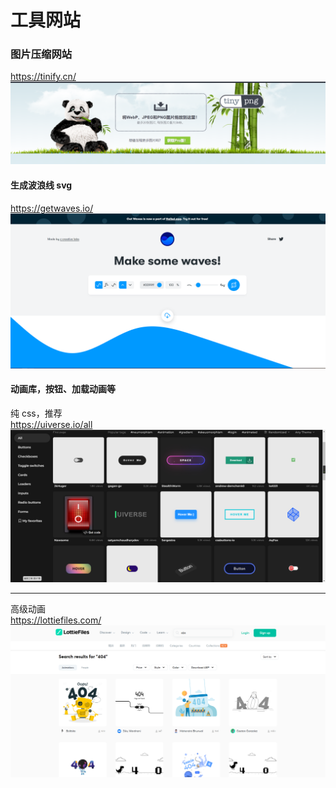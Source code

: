 # 工具网站
### 图片压缩网站
https://tinify.cn/
![GitHub Logo](/static/images/04.png)

#### 生成波浪线 svg

https://getwaves.io/
![GitHub Logo](/static/images/01.png)

#### 动画库，按钮、加载动画等

纯 css，推荐  
https://uiverse.io/all
![GitHub Logo](/static/images/02.png)
___
高级动画  
https://lottiefiles.com/  
![GitHub Logo](/static/images/03.png)  
